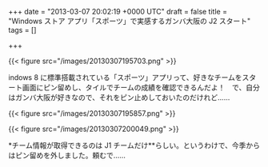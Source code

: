 
+++
date = "2013-03-07 20:02:19 +0000 UTC"
draft = false
title = "Windows ストア アプリ「スポーツ」で実感するガンバ大阪の J2 スタート"
tags = []

+++


{{< figure src="/images/20130307195703.png"  >}}

indows 8 に標準搭載されている「スポーツ」アプリって、好きなチームをスタート画面にピン留めし、タイルでチームの成績を確認できるんだよ！　で、自分はガンバ大阪が好きなので、それをピン止めしておいたのだけれど……

{{< figure src="/images/20130307195857.png"  >}}

{{< figure src="/images/20130307200049.png"  >}}

*チーム情報が取得できるのは J1 チームだけ**らしい。というわけで、今季からはピン留めを外しました。頼むで……


